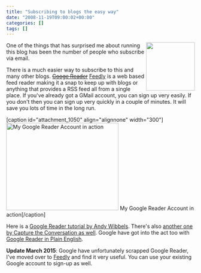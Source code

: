 ```yaml
---
title: "Subscribing to blogs the easy way"
date: "2008-11-19T09:00:02+00:00"
categories: []
tags: []
---
```


<img class="alignright size-thumbnail wp-image-1053" title="rss" src="http://techteapot.com/wp-content/uploads/2008/11/rss.jpg" alt="" width="130" height="129" align="right" />

One of the things that has surprised me about running this blog has been the number of people who subscribe via email.

There is a much easier way to subscribe to this and many other blogs. <del><a href="http://www.google.com/reader">Googe Reader</a></del> <a href="https://feedly.com/">Feedly</a> is a web based feed reader making it a snap to keep up with blogs or anything that provides a RSS feed all from a single place. If you've already got a GMail account, you can sign up very easily. If you don't then you can sign up very quickly in a couple of minutes. It will save you lots of time in the long run.

[caption id="attachment_1050" align="alignnone" width="300"]<a href="http://techteapot.com/wp-content/uploads/2008/11/google-reader.png"><img class="size-medium wp-image-1050" title="My Google Reader Account in action" src="http://techteapot.com/wp-content/uploads/2008/11/google-reader.png" alt="My Google Reader Account in action" width="300" height="233" /></a> My Google Reader Account in action[/caption]

Here is a <a href="http://www.andywibbels.com/flash/google_reader.htm">Google Reader tutorial by Andy Wibbels</a>. There's also <a href="http://uk.youtube.com/watch?v=65iL0Q97RCg">another one by Capture the Conversation as well</a>. Google have got into the act too with <a href="http://uk.youtube.com/watch?v=VSPZ2Uu_X3Y">Google Reader in Plain English</a>.

<strong>Update March 2015</strong>: Google have unfortunately scrapped Google Reader, I've moved over to <a href="http://feedly.com/">Feedly</a> and find it very useful. You can use your existing Google account to sign-up as well.

